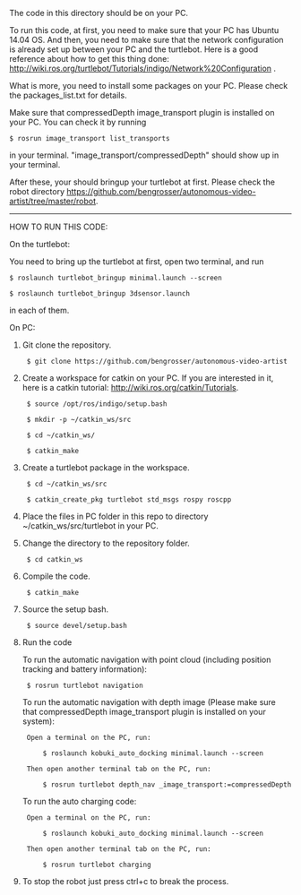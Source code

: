 The code in this directory should be on your PC.

To run this code, at first, you need to make sure that your PC has Ubuntu 14.04 OS. And then, you need to make sure that the network configuration is already set up between your PC and the turtlebot.
Here is a good reference about how to get this thing done: http://wiki.ros.org/turtlebot/Tutorials/indigo/Network%20Configuration .

What is more, you need to install some packages on your PC. Please check the packages_list.txt for details.

Make sure that compressedDepth image_transport plugin is installed on your PC. You can check it by running

    $ rosrun image_transport list_transports

in your terminal. "image_transport/compressedDepth" should show up in your terminal. 

After these, your should bringup your turtlebot at first. Please check the robot directory https://github.com/bengrosser/autonomous-video-artist/tree/master/robot.

-------------------------------------

HOW TO RUN THIS CODE:

On the turtlebot:

You need to bring up the turtlebot at first, open two terminal, and run

    $ roslaunch turtlebot_bringup minimal.launch --screen

    $ roslaunch turtlebot_bringup 3dsensor.launch

in each of them.

On PC:

1. Git clone the repository. 

        $ git clone https://github.com/bengrosser/autonomous-video-artist

2. Create a workspace for catkin on your PC. If you are interested in it, here is a catkin tutorial: http://wiki.ros.org/catkin/Tutorials.

        $ source /opt/ros/indigo/setup.bash

        $ mkdir -p ~/catkin_ws/src

        $ cd ~/catkin_ws/

        $ catkin_make

3. Create a turtlebot package in the workspace.

        $ cd ~/catkin_ws/src

        $ catkin_create_pkg turtlebot std_msgs rospy roscpp

4. Place the files in PC folder in this repo to directory ~/catkin_ws/src/turtlebot in your PC.

5. Change the directory to the repository folder.

        $ cd catkin_ws

6. Compile the code.

        $ catkin_make

7. Source the setup bash.

        $ source devel/setup.bash

8. Run the code

    To run the automatic navigation with point cloud (including position tracking and battery information):
    
        $ rosrun turtlebot navigation

    To run the automatic navigation with depth image (Please make sure that compressedDepth image_transport plugin is installed on your system):

        Open a terminal on the PC, run:

            $ roslaunch kobuki_auto_docking minimal.launch --screen

        Then open another terminal tab on the PC, run:

            $ rosrun turtlebot depth_nav _image_transport:=compressedDepth

    To run the auto charging code:
       
        Open a terminal on the PC, run:

            $ roslaunch kobuki_auto_docking minimal.launch --screen

        Then open another terminal tab on the PC, run:

            $ rosrun turtlebot charging

9. To stop the robot just press ctrl+c to break the process.
